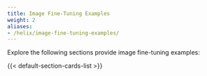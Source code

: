 ```yaml
---
title: Image Fine-Tuning Examples
weight: 2
aliases:
- /helix/image-fine-tuning-examples/
---
```


Explore the following sections provide image fine-tuning examples:

<!--more-->

{{< default-section-cards-list >}}